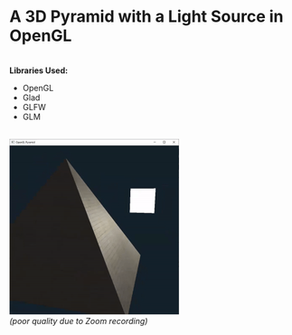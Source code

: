 # A 3D Pyramid with a Light Source in OpenGL
\
**Libraries Used:**
* OpenGL
* Glad
* GLFW
* GLM


\
<img src='readme-resources/demo.gif' width='300'> \
*(poor quality due to Zoom recording)*